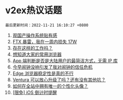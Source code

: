 # v2ex热议话题

`最后更新时间：2022-11-21 16:10:27 +0800`

1. [观国产操作系统贴有感](https://www.v2ex.com/t/896716)
1. [FTX 暴雷，我在一周内损失 17W](https://www.v2ex.com/t/896592)
1. [存在这样的工作吗？](https://www.v2ex.com/t/896711)
1. [想知道大家的常用浏览器](https://www.v2ex.com/t/896743)
1. [App 端判断是否是大陆用户的最简洁方式，无需 IP 库](https://www.v2ex.com/t/896602)
1. [今早闹钟没响引发了我对闹钟的信任危机](https://www.v2ex.com/t/896693)
1. [Edge 浏览器稳定性是真的不行](https://www.v2ex.com/t/896614)
1. [Ventura 可以放心升级了吗？还有没有其他坑？](https://www.v2ex.com/t/896687)
1. [如何在全站中拥有唯一的个性化头像？](https://www.v2ex.com/t/896721)
1. [[限免] iOS 倒计时提醒](https://www.v2ex.com/t/896671)


